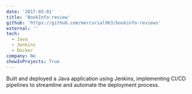 ```yaml
---
date: '2017-03-01'
title: 'BookInfo-review'
github: 'https://github.com/mercurial963/bookinfo-reviews'
external: ''
tech:
  - Java
  - Jenkins
  - Docker
company: No
showInProjects: True
---
```


Built and deployed a Java application using Jenkins, implementing CI/CD pipelines to streamline and automate the deployment process.
